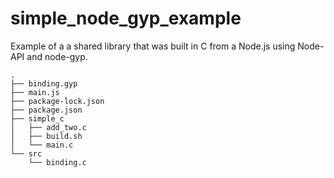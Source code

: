 # simple_node_gyp_example

Example of a a shared library that was built in C from a Node.js using Node-API and node-gyp.


```
.
├── binding.gyp
├── main.js
├── package-lock.json
├── package.json
├── simple_c
│   ├── add_two.c
│   ├── build.sh
│   └── main.c
└── src
    └── binding.c
```
